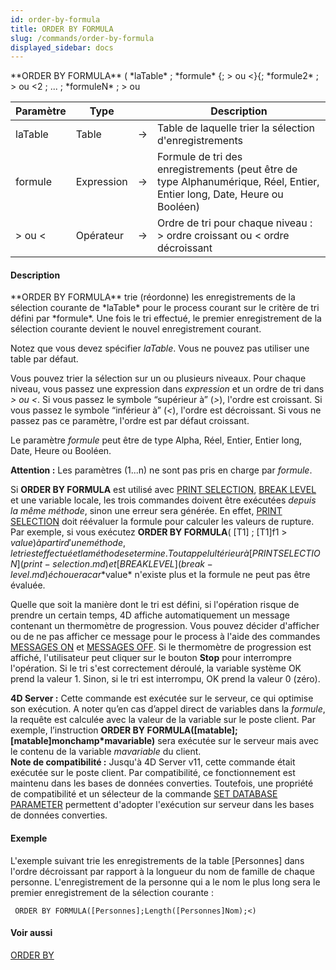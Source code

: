 ```yaml
---
id: order-by-formula
title: ORDER BY FORMULA
slug: /commands/order-by-formula
displayed_sidebar: docs
---
```


<!--REF #_command_.ORDER BY FORMULA.Syntax-->**ORDER BY FORMULA** ( *laTable* ; *formule* {; > ou <}{; *formule2* ; > ou <2 ; ... ; *formuleN* ; > ou <N} )<!-- END REF-->
<!--REF #_command_.ORDER BY FORMULA.Params-->
| Paramètre | Type |  | Description |
| --- | --- | --- | --- |
| laTable | Table | &#8594;  | Table de laquelle trier la sélection d'enregistrements |
| formule | Expression | &#8594;  | Formule de tri des enregistrements (peut être de type Alphanumérique, Réel, Entier, Entier long, Date, Heure ou Booléen) |
| > ou < | Opérateur | &#8594;  | Ordre de tri pour chaque niveau : > ordre croissant ou < ordre décroissant |

<!-- END REF-->

#### Description 

<!--REF #_command_.ORDER BY FORMULA.Summary-->**ORDER BY FORMULA** trie (réordonne) les enregistrements de la sélection courante de *laTable* pour le process courant sur le critère de tri défini par *formule*.<!-- END REF--> Une fois le tri effectué, le premier enregistrement de la sélection courante devient le nouvel enregistrement courant.

Notez que vous devez spécifier *laTable*. Vous ne pouvez pas utiliser une table par défaut.

Vous pouvez trier la sélection sur un ou plusieurs niveaux. Pour chaque niveau, vous passez une expression dans *expression* et un ordre de tri dans *\> ou <*. Si vous passez le symbole “supérieur à” (*\>*), l'ordre est croissant. Si vous passez le symbole “inférieur à” (*<*), l'ordre est décroissant. Si vous ne passez pas ce paramètre, l'ordre est par défaut croissant.

Le paramètre *formule* peut être de type Alpha, Réel, Entier, Entier long, Date, Heure ou Booléen.

**Attention :** Les paramètres ($1...$n) ne sont pas pris en charge par *formule*. 

Si **ORDER BY FORMULA** est utilisé avec [PRINT SELECTION](print-selection.md), [BREAK LEVEL](break-level.md) et une variable locale, les trois commandes doivent être exécutées *depuis la même méthode*, sinon une erreur sera générée. En effet, [PRINT SELECTION](print-selection.md) doit réévaluer la formule pour calculer les valeurs de rupture. Par exemple, si vous exécutez **ORDER BY FORMULA**( \[T1\] ; \[T1\]f1 > $value) à partir d'une méthode, le tri est effectué et la méthode se termine. Tout appel ultérieur à [PRINT SELECTION](print-selection.md) et [BREAK LEVEL](break-level.md) échouera car *$value* n'existe plus et la formule ne peut pas être évaluée.

Quelle que soit la manière dont le tri est défini, si l'opération risque de prendre un certain temps, 4D affiche automatiquement un message contenant un thermomètre de progression. Vous pouvez décider d'afficher ou de ne pas afficher ce message pour le process à l'aide des commandes [MESSAGES ON](messages-on.md) et [MESSAGES OFF](messages-off.md). Si le thermomètre de progression est affiché, l'utilisateur peut cliquer sur le bouton **Stop** pour interrompre l'opération. Si le tri s'est correctement déroulé, la variable système OK prend la valeur 1\. Sinon, si le tri est interrompu, OK prend la valeur 0 (zéro).

**4D Server :** Cette commande est exécutée sur le serveur, ce qui optimise son exécution. A noter qu’en cas d’appel direct de variables dans la *formule*, la requête est calculée avec la valeur de la variable sur le poste client. Par exemple, l’instruction **ORDER BY FORMULA(\[matable\];\[matable\]monchamp\*mavariable)** sera exécutée sur le serveur mais avec le contenu de la variable *mavariable* du client.   
**Note de compatibilité :** Jusqu'à 4D Server v11, cette commande était exécutée sur le poste client. Par compatibilité, ce fonctionnement est maintenu dans les bases de données converties. Toutefois, une propriété de compatibilité et un sélecteur de la commande [SET DATABASE PARAMETER](set-database-parameter.md) permettent d'adopter l'exécution sur serveur dans les bases de données converties.

#### Exemple 

L'exemple suivant trie les enregistrements de la table \[Personnes\] dans l'ordre décroissant par rapport à la longueur du nom de famille de chaque personne. L'enregistrement de la personne qui a le nom le plus long sera le premier enregistrement de la sélection courante :

```4d
 ORDER BY FORMULA([Personnes];Length([Personnes]Nom);<)
```

#### Voir aussi 

[ORDER BY](order-by.md)  